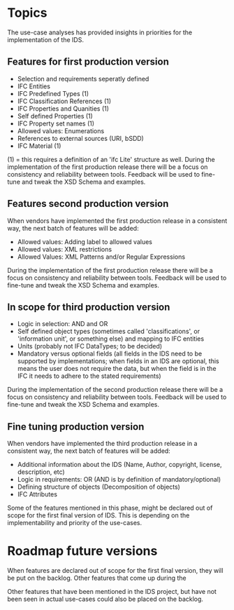 # Topics

The use-case analyses has provided insights in priorities for the implementation of the IDS.	

## Features for first production version

 * Selection and requirements seperatly defined
 * IFC Entities
 * IFC Predefined Types (1)
 * IFC Classification References (1)
 * IFC Properties and Quanities (1)
 * Self defined Properties (1)
 * IFC Property set names (1)
 * Allowed values: Enumerations
 * References to external sources (URI, bSDD)
 * IFC Material (1)

(1) = this requires a definition of an 'ifc Lite' structure as well.
During the implementation of the first production release there will be a focus on consistency and reliability between tools.
Feedback will be used to fine-tune and tweak the XSD Schema and examples.

## Features second production version

When vendors have implemented the first production release in a consistent way, the next batch of features will be added:
 * Allowed values: Adding label to allowed values 
 * Allowed values: XML restrictions
 * Allowed Values: XML Patterns and/or Regular Expressions
 
During the implementation of the first production release there will be a focus on consistency and reliability between tools.
Feedback will be used to fine-tune and tweak the XSD Schema and examples.

## In scope for third production version 

 * Logic in selection: AND and OR
 * Self defined object types (sometimes called 'classifications', or 'information unit', or something else) and mapping to IFC entities
 * Units (probably not IFC DataTypes; to be decided)
 * Mandatory versus optional fields (all fields in the IDS need to be supported by implementations; when fields in an IDS are optional, this means the user does not require the data, but when the field is in the IFC it needs to adhere to the stated requirements)


During the implementation of the second production release there will be a focus on consistency and reliability between tools.
Feedback will be used to fine-tune and tweak the XSD Schema and examples.

## Fine tuning production version

When vendors have implemented the third production release in a consistent way, the next batch of features will be added:

 * Additional information about the IDS (Name, Author, copyright, license, description, etc)
 * Logic in requirements: OR (AND is by definition of mandatory/optional)
 * Defining structure of objects (Decomposition of objects)
 * IFC Attributes
 
Some of the features mentioned in this phase, might be declared out of scope for the first final version of IDS. This is depending on the implementability and priority of the use-cases.

# Roadmap future versions

When features are declared out of scope for the first final version, they will be put on the backlog.
Other features that come up during the 

Other features that have been mentioned in the IDS project, but have not been seen in actual use-cases could also be placed on the backlog.